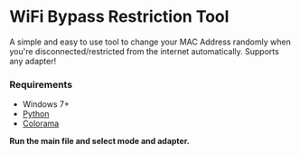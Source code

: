 # WiFi Bypass Restriction Tool
A simple and easy to use tool to change your MAC Address randomly when you're disconnected/restricted from the internet automatically. Supports any adapter!

### Requirements
- Windows 7+
- [Python](https://www.python.org/)
- [Colorama](https://pypi.org/project/colorama/)

**Run the main file and select mode and adapter.**
